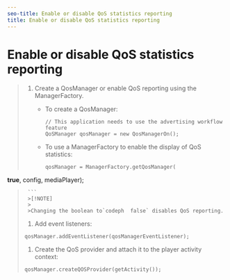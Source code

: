 ```yaml
---
seo-title: Enable or disable QoS statistics reporting
title: Enable or disable QoS statistics reporting
---
```


# Enable or disable QoS statistics reporting

>1. Create a QosManager or enable QoS reporting using the ManagerFactory.
>    * To create a QosManager:
>      ```
>      // This application needs to use the advertising workflow feature 
>      QoSManager qosManager = new QosManagerOn();
>      ```
>      
>    * To use a ManagerFactory to enable the display of QoS statistics:
>      ```
>      qosManager = ManagerFactory.getQosManager( 
<b>true</b>, config, mediaPlayer);
>      ```
>      >[!NOTE]
>      >
>      >Changing the boolean to`codeph  false` disables QoS reporting.
>      
>   
>1. Add event listeners:
>   ```
>   qosManager.addEventListener(qosManagerEventListener);
>   ```
>   
>   
>1. Create the QoS provider and attach it to the player activity context:
>   ```
>   qosManager.createQOSProvider(getActivity());
>   ```
>   
>   
>   
